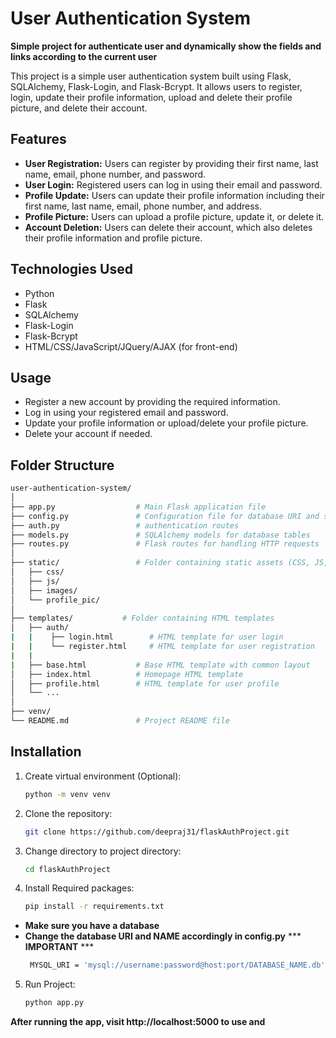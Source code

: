 # User Authentication System 
**Simple project for authenticate user and dynamically show the fields and links according to the current user**

This project is a simple user authentication system built using Flask, SQLAlchemy, Flask-Login, and Flask-Bcrypt. It allows users to register, login, update their profile information, upload and delete their profile picture, and delete their account.

## Features

- **User Registration:** Users can register by providing their first name, last name, email, phone number, and password.
- **User Login:** Registered users can log in using their email and password.
- **Profile Update:** Users can update their profile information including their first name, last name, email, phone number, and address.
- **Profile Picture:** Users can upload a profile picture, update it, or delete it.
- **Account Deletion:** Users can delete their account, which also deletes their profile information and profile picture.

## Technologies Used

- Python
- Flask
- SQLAlchemy
- Flask-Login
- Flask-Bcrypt
- HTML/CSS/JavaScript/JQuery/AJAX (for front-end)

## Usage

- Register a new account by providing the required information.
- Log in using your registered email and password.
- Update your profile information or upload/delete your profile picture.
- Delete your account if needed.



## Folder Structure

```bash
user-authentication-system/
│
├── app.py                  # Main Flask application file
├── config.py               # Configuration file for database URI and secret key
├── auth.py                 # authentication routes
├── models.py               # SQLAlchemy models for database tables
├── routes.py               # Flask routes for handling HTTP requests
│
├── static/                 # Folder containing static assets (CSS, JS, images)
│   ├── css/
│   ├── js/
│   ├── images/
│   └── profile_pic/
│
├── templates/           # Folder containing HTML templates
│   ├── auth/
|   |    ├── login.html        # HTML template for user login
|   |    └── register.html     # HTML template for user registration
|   |
|   ├── base.html           # Base HTML template with common layout
│   ├── index.html          # Homepage HTML template
│   ├── profile.html        # HTML template for user profile
│   └── ...
│
├── venv/
└── README.md               # Project README file
```

## Installation

  
1. Create virtual environment (Optional):
   ```bash
   python -m venv venv 
   ```


2. Clone the repository:
   ```bash
   git clone https://github.com/deepraj31/flaskAuthProject.git
   ```


3. Change directory to project directory:
   ```bash
   cd flaskAuthProject
   ```

    
4. Install Required packages:
   ```bash
   pip install -r requirements.txt
   ```


- **Make sure you have a database**
- **Change the database URI and NAME accordingly in config.py**  *** **IMPORTANT** ***
  ```bash
   MYSQL_URI = 'mysql://username:password@host:port/DATABASE_NAME.db'
   ```

   
5. Run Project:
   ```bash
   python app.py
   ```
   
**After running the app, visit http://localhost:5000 to use and**
